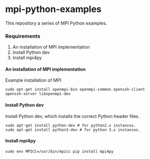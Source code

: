 # mpi-python-examples

This repository a series of MPI Python examples.

### Requirements

1. An installation of MPI implementation
2. Install Python dev
3. Install mpi4py

#### An installation of MPI implementation

Example installation of MPI 

```
sudo apt-get install openmpi-bin openmpi-common openssh-client openssh-server libopenmpi-dev
```

#### Install Python dev

Install Python dev, which installs the correct Python header files.
```
sudo apt-get install python-dev # for python2.x instances.
sudo apt-get install python3-dev # for python 3.x instances.
```

#### Install mpi4py
```
sudo env MPICC=/usr/bin/mpicc pip install mpi4py
```
